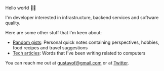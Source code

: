 Hello world :wave::mate:

I'm developer interested in infrastructure, backend services and software quality.

Here are some other stuff that I'm keen about:
- [Random gists](https://gist.github.com/gustavo-freitas): Personal quick notes containing perspectives, hobbies, food recipes and travel suggestions   
- [Tech articles](https://medium.com/@gustavo_f): Words that I've been writing related to computers

You can reach me out at gustavof@gmail.com or at [Twitter](https://twitter.com/gustavo_freitas).
